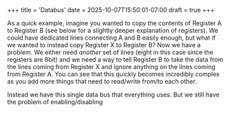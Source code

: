 +++
title = 'Databus'
date = 2025-10-07T15:50:01-07:00
draft = true
+++

As a quick example, imagine you wanted to copy the contents of
Register A to Register B (see below for a slightly deeper explanation
of registers). We could have dedicated lines connecting A and B easily
enough, but what if we wanted to instead copy Register X to Register
B? Now we have a problem. We either need *another* set of lines (eight
in this case since the registers are 8bit) and we need a way to tell
Register B to take the data from the lines coming from Register X and
ignore anything on the lines coming from Register A. You can see that
this quickly becomes incredibly complex as you add more things that
need to read/write from/to each other.

Instead we have this single data bus that everything uses. But we still have the problem of enabling/disabling
